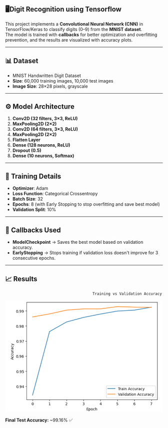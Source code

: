 ## 🖥️Digit Recognition using Tensorflow

This project implements a **Convolutional Neural Network (CNN)** in TensorFlow/Keras to classify digits (0–9) from the **MNIST dataset**.  
The model is trained with **callbacks** for better optimization and overfitting prevention, and the results are visualized with accuracy plots.

---

## 📊 Dataset
- MNIST Handwritten Digit Dataset
- **Size**: 60,000 training images, 10,000 test images
- **Image Size**: 28×28 pixels, grayscale

---

## ⚙️ Model Architecture
1. **Conv2D (32 filters, 3×3, ReLU)**  
2. **MaxPooling2D (2×2)**  
3. **Conv2D (64 filters, 3×3, ReLU)**  
4. **MaxPooling2D (2×2)**  
5. **Flatten Layer**  
6. **Dense (128 neurons, ReLU)**  
7. **Dropout (0.5)**  
8. **Dense (10 neurons, Softmax)**  

---

## 🚀 Training Details
- **Optimizer**: Adam  
- **Loss Function**: Categorical Crossentropy  
- **Batch Size**: 32  
- **Epochs**: 8 (with Early Stopping to stop overfitting and save best model)  
- **Validation Split**: 10%  

---

## 📌 Callbacks Used
- **ModelCheckpoint** → Saves the best model based on validation accuracy.  
- **EarlyStopping** → Stops training if validation loss doesn't improve for 3 consecutive epochs.  

---

## 📈 Results


                                           Training vs Validation Accuracy
![Accuracy Plot](Result.png)
                                         


**Final Test Accuracy:** ~99.16% ✅



